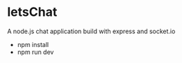 # letsChat
A node.js chat application build with express and socket.io

* npm install
* npm run dev
